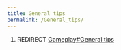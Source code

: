 ```yaml
---
title: General tips
permalink: /General_tips/
---
```


1.  REDIRECT [Gameplay#General tips](Gameplay#General_tips "wikilink")